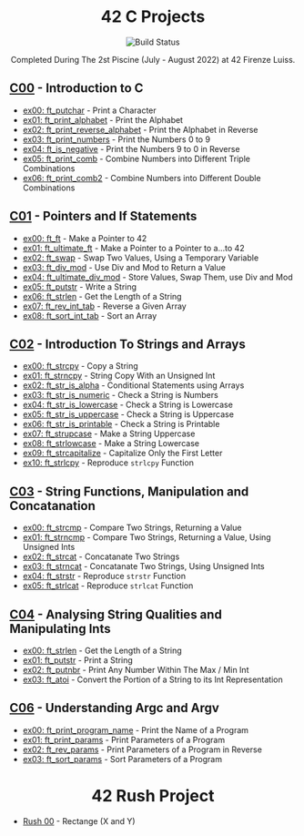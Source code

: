 <div align="center">

# 42 C Projects 
![Build Status](https://camo.githubusercontent.com/76cd252b21c19b4cf767c62782fdcdf046afb7c14435a5604e364e9dace48fe4/68747470733a2f2f696d672e736869656c64732e696f2f62616467652f4c616e67756167652d432d4138423943433f7374796c653d666f722d7468652d6261646765266c6f676f3d43)

Completed During The 2st Piscine (July - August 2022) at 42 Firenze Luiss.

</div>

## [C00](https://github.com/nataliakzm/School42_Piscine/tree/main/C00) - Introduction to C

- [ex00: ft_putchar](https://github.com/nataliakzm/School42_Piscine/blob/main/C00/ex00/ft_putchar.c) - Print a Character
- [ex01: ft_print_alphabet](https://github.com/nataliakzm/School42_Piscine/blob/main/C00/ex01/ft_print_alphabet.c) - Print the Alphabet
- [ex02: ft_print_reverse_alphabet](https://github.com/nataliakzm/School42_Piscine/blob/main/C00/ex02/ft_print_reverse_alphabet.c) - Print the Alphabet in Reverse
- [ex03: ft_print_numbers](https://github.com/nataliakzm/School42_Piscine/blob/main/C00/ex03/ft_print_numbers.c) - Print the Numbers 0 to 9
- [ex04: ft_is_negative](https://github.com/nataliakzm/School42_Piscine/blob/main/C00/ex04/ft_is_negative.c) - Print the Numbers 9 to 0 in Reverse
- [ex05: ft_print_comb](https://github.com/nataliakzm/School42_Piscine/blob/main/C00/ex05/ft_print_comb.c) - Combine Numbers into Different Triple Combinations
- [ex06: ft_print_comb2](https://github.com/nataliakzm/School42_Piscine/blob/main/C00/ex06/ft_print_comb2.c) - Combine Numbers into Different Double Combinations

## [C01](https://github.com/nataliakzm/School42_Piscine/tree/main/C01) - Pointers and If Statements

- [ex00: ft_ft](https://github.com/nataliakzm/School42_Piscine/blob/main/C01/ex00/ft_ft.c) - Make a Pointer to 42
- [ex01: ft_ultimate_ft](https://github.com/nataliakzm/School42_Piscine/blob/main/C01/ex01/ft_ultimate_ft.c) - Make a Pointer to a Pointer to a...to 42
- [ex02: ft_swap](https://github.com/nataliakzm/School42_Piscine/blob/main/C01/ex02/ft_swap.c) - Swap Two Values, Using a Temporary Variable
- [ex03: ft_div_mod](https://github.com/nataliakzm/School42_Piscine/blob/main/C01/ex03/ft_div_mod.c) - Use Div and Mod to Return a Value
- [ex04: ft_ultimate_div_mod](https://github.com/nataliakzm/School42_Piscine/blob/main/C01/ex04/ft_ultimate_div_mod.c) - Store Values, Swap Them, use Div and Mod
- [ex05: ft_putstr](https://github.com/nataliakzm/School42_Piscine/blob/main/C01/ex05/ft_putstr.c) - Write a String
- [ex06: ft_strlen](https://github.com/nataliakzm/School42_Piscine/blob/main/C01/ex06/ft_strlen.c) - Get the Length of a String
- [ex07: ft_rev_int_tab](https://github.com/nataliakzm/School42_Piscine/blob/main/C01/ex07/ft_rev_int_tab.c) - Reverse a Given Array
- [ex08: ft_sort_int_tab](https://github.com/nataliakzm/School42_Piscine/blob/main/C01/ex08/ft_sort_int_tab.c) - Sort an Array

## [C02](https://github.com/nataliakzm/School42_Piscine/tree/main/C02) - Introduction To Strings and Arrays

- [ex00: ft_strcpy](https://github.com/nataliakzm/School42_Piscine/blob/main/C02/ex00/ft_strcpy.c) - Copy a String
- [ex01: ft_strncpy](https://github.com/nataliakzm/School42_Piscine/blob/main/C02/ex01/ft_strncpy.c) - String Copy With an Unsigned Int
- [ex02: ft_str_is_alpha](https://github.com/nataliakzm/School42_Piscine/blob/main/C02/ex02/ft_str_is_alpha.c) - Conditional Statements using Arrays
- [ex03: ft_str_is_numeric](https://github.com/nataliakzm/School42_Piscine/blob/main/C02/ex03/ft_str_is_numeric.c) - Check a String is Numbers
- [ex04: ft_str_is_lowercase](https://github.com/nataliakzm/School42_Piscine/blob/main/C02/ex04/ft_str_is_lowercase.c) - Check a String is Lowercase
- [ex05: ft_str_is_uppercase](https://github.com/nataliakzm/School42_Piscine/blob/main/C02/ex05/ft_str_is_uppercase.c) - Check a String is Uppercase
- [ex06: ft_str_is_printable](https://github.com/nataliakzm/School42_Piscine/blob/main/C02/ex06/ft_str_is_printable.c) - Check a String is Printable
- [ex07: ft_strupcase](https://github.com/nataliakzm/School42_Piscine/blob/main/C02/ex07/ft_strupcase.c) - Make a String Uppercase
- [ex08: ft_strlowcase](https://github.com/nataliakzm/School42_Piscine/blob/main/C02/ex08/ft_strlowcase.c) - Make a String Lowercase
- [ex09: ft_strcapitalize](https://github.com/nataliakzm/School42_Piscine/blob/main/C02/ex09/ft_strcapitalize.c) - Capitalize Only the First Letter
- [ex10: ft_strlcpy](https://github.com/nataliakzm/School42_Piscine/blob/main/C02/ex10/ft_strlcpy.c) - Reproduce `strlcpy` Function

## [C03](https://github.com/nataliakzm/School42_Piscine/tree/main/C03) - String Functions, Manipulation and Concatanation

- [ex00: ft_strcmp](https://github.com/nataliakzm/School42_Piscine/blob/main/C03/ex00/ft_strcmp.c) - Compare Two Strings, Returning a Value
- [ex01: ft_strncmp](https://github.com/nataliakzm/School42_Piscine/blob/main/C03/ex01/ft_strncmp.c) - Compare Two Strings, Returning a Value, Using Unsigned Ints
- [ex02: ft_strcat](https://github.com/nataliakzm/School42_Piscine/blob/main/C03/ex02/ft_strcat.c) - Concatanate Two Strings
- [ex03: ft_strncat](https://github.com/nataliakzm/School42_Piscine/blob/main/C03/ex03/ft_strncat.c) - Concatanate Two Strings, Using Unsigned Ints
- [ex04: ft_strstr](https://github.com/nataliakzm/School42_Piscine/blob/main/C03/ex04/ft_strstr.c) - Reproduce `strstr` Function
- [ex05: ft_strlcat](https://github.com/nataliakzm/School42_Piscine/blob/main/C03/ex05/ft_strlcat.c) - Reproduce `strlcat` Function

## [C04](https://github.com/nataliakzm/School42_Piscine/tree/main/C04) - Analysing String Qualities and Manipulating Ints

- [ex00: ft_strlen](https://github.com/nataliakzm/School42_Piscine/blob/main/C04/ex00/ft_strlen.c) - Get the Length of a String
- [ex01: ft_putstr](https://github.com/nataliakzm/School42_Piscine/blob/main/C04/ex01/ft_putstr.c) - Print a String
- [ex02: ft_putnbr](https://github.com/nataliakzm/School42_Piscine/blob/main/C04/ex02/ft_putnbr.c) - Print Any Number Within The Max / Min Int
- [ex03: ft_atoi](https://github.com/nataliakzm/School42_Piscine/blob/main/C04/ex03/ft_atoi.c) - Convert the Portion of a String to its Int Representation

## [C06](https://github.com/nataliakzm/School42_Piscine/tree/main/C06) - Understanding Argc and Argv

- [ex00: ft_print_program_name](https://github.com/nataliakzm/School42_Piscine/blob/main/C06/ex00/ft_print_program_name.c) - Print the Name of a Program
- [ex01: ft_print_params](https://github.com/nataliakzm/School42_Piscine/blob/main/C06/ex01/ft_print_params.c) - Print Parameters of a Program
- [ex02: ft_rev_params](https://github.com/nataliakzm/School42_Piscine/blob/main/C06/ex02/ft_rev_params.c) - Print Parameters of a Program in Reverse
- [ex03: ft_sort_params](https://github.com/nataliakzm/School42_Piscine/blob/main/C06/ex03/ft_sort_params.c) - Sort Parameters of a Program 

<div align="center">

# 42 Rush Project

</div>

- [Rush 00](https://github.com/nataliakzm/School42_Piscine/tree/main/Rush_00/ex00) -  Rectange (X and Y)
